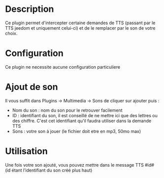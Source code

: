 # Description

Ce plugin permet d'intercepter certaine demandes de TTS (passant par le TTS jeedom et uniquement celui-ci) et de le remplacer par le son de votre choix.

# Configuration

Ce plugin ne necessite aucune configuration particuliere

# Ajout de son

Il vous suffit dans Plugins -> Multimedia -> Sons de cliquer sur ajouter puis :

- Nom du son : nom du son pour le retrouver facilement
- ID : identifiant du son, il est conseillé de ne mettre ici que des lettres ou des chiffre. C'est cet identifiant qu'il faudra utiliser dans la demande TTS
- Sons : votre son à jouer (le fichier doit etre en mp3, 50mo max)

# Utilisation

Une fois votre son ajouté, vous pouvez mettre dans le message TTS #id# (id étant l’identifiant du son créé plus haut)
